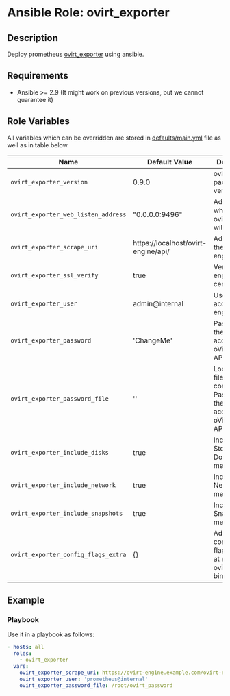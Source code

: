 # Ansible Role: ovirt_exporter

## Description

Deploy prometheus [ovirt_exporter](https://github.com/terrycain/ovirt_exporter) using ansible.

## Requirements

- Ansible >= 2.9 (It might work on previous versions, but we cannot guarantee it)

## Role Variables

All variables which can be overridden are stored in [defaults/main.yml](defaults/main.yml) file as well as in table below.

| Name           | Default Value | Description                        |
| -------------- | ------------- | -----------------------------------|
| `ovirt_exporter_version` | 0.9.0 | ovirt_exporter package version |
| `ovirt_exporter_web_listen_address` | "0.0.0.0:9496" | Address on which ovirt_exporter will listen |
| `ovirt_exporter_scrape_uri` | https://localhost/ovirt-engine/api/ | Address of the oVirt engine API |
| `ovirt_exporter_ssl_verify` | true | Verify oVirt engine SSL certificate |
| `ovirt_exporter_user` | admin@internal | User to access oVirt engine API |
| `ovirt_exporter_password` | 'ChangeMe' | Password of the user accessing oVirt engine API |
| `ovirt_exporter_password_file` | '' | Location of file containing Password of the user accessing oVirt engine API (optional) |
| `ovirt_exporter_include_disks` | true | Include Storage Domain metrics |
| `ovirt_exporter_include_network` | true | Include Network metrics |
| `ovirt_exporter_include_snapshots` | true | Include Snapshot metrics |
| `ovirt_exporter_config_flags_extra` | {} | Additional configuration flags passed at startup to ovirt_exporter binary |


## Example

### Playbook

Use it in a playbook as follows:
```yaml
- hosts: all
  roles:
    - ovirt_exporter
  vars:
    ovirt_exporter_scrape_uri: https://ovirt-engine.example.com/ovirt-engine/api/
    ovirt_exporter_user: 'prometheus@internal'
    ovirt_exporter_password_file: /root/ovirt_password
```
